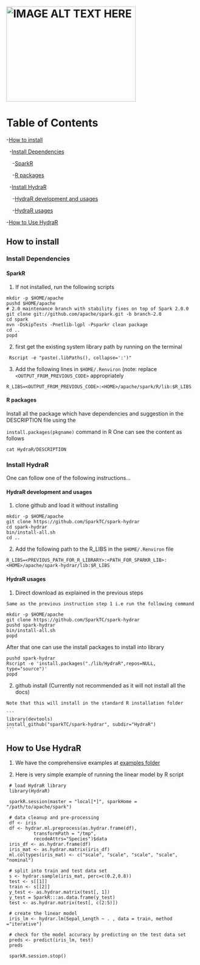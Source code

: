 # <img src="HydraR/inst/images/hydraR-logo.png" alt="IMAGE ALT TEXT HERE" width="340" height="250" />

# Table of Contents

-[How to install](#how-to-install)

&nbsp;&nbsp;-[Install Dependencies](#install-dependencies)

&nbsp;&nbsp;&nbsp;&nbsp;-[SparkR](#sparkr)

&nbsp;&nbsp;&nbsp;&nbsp;-[R packages](#r-packages)

&nbsp;&nbsp;-[Install HydraR](#install-hydrar)

&nbsp;&nbsp;&nbsp;&nbsp;-[HydraR development and usages](#hydrar-development-and_usages)

&nbsp;&nbsp;&nbsp;&nbsp;-[HydraR usages](#hydrar-usages)

-[How to Use HydraR](#how-to-use-hydrar)


## How to install

### Install Dependencies

#### SparkR

   1) If not installed, run the following scripts

   ```
   mkdir -p $HOME/apache
   pushd $HOME/apache
   # 2.0 maintenance branch with stability fixes on top of Spark 2.0.0
   git clone git://github.com/apache/spark.git -b branch-2.0
   cd spark
   mvn -DskipTests -Pnetlib-lgpl -Psparkr clean package
   cd ..
   popd
   ```

   2) first get the existing system library path by running on the terminal
   ```
    Rscript -e "paste(.libPaths(), collapse=':')"
   ```
   
   3) Add the following lines in `$HOME/.Renviron` (note: replace `<OUTPUT_FROM_PREVIOUS_CODE>` appropriately
   ```
   R_LIBS=<OUTPUT_FROM_PREVIOUS_CODE>:<HOME>/apache/spark/R/lib:$R_LIBS
   ```

#### R packages

   Install all the package which have dependencies and suggestion in the DESCRIPTION file using the 

   `install.packages(pkgname)` command in R
   One can see the content as follows
   ```
   cat HydraR/DESCRIPTION
   ```
  

### Install HydraR
One can follow one of the following instructions...

#### HydraR development and usages
  1) clone github and load it without installing

   ```
   mkdir -p $HOME/apache
   git clone https://github.com/SparkTC/spark-hydrar
   cd spark-hydrar
   bin/install-all.sh
   cd ..
   ```

  2) Add the following path to the R_LIBS in the `$HOME/.Renviron` file

   ```
  R_LIBS=<PREVIOUS_PATH_FOR_R_LIBRARY>:<PATH_FOR_SPARKR_LIB>:<HOME>/apache/spark-hydrar/lib:$R_LIBS 
   ```


#### HydraR usages

   1) Direct download as explained in the previous steps

    Same as the previous instruction step 1 i.e run the following command

   ```
   mkdir -p $HOME/apache
   git clone https://github.com/SparkTC/spark-hydrar
   pushd spark-hydrar
   bin/install-all.sh
   popd
   ```

   After that one can use the install packages to install into library

   ```
   pushd spark-hydrar
   Rscript -e 'install.packages("./lib/HydraR",repos=NULL, type="source")'
   popd
   ```
    


   2) github install (Currently not recommended as it will not install all the docs)

    Note that this will install in the standard R installation folder 

    ```
    library(devtools)
    install_github("sparkTC/spark-hydrar", subdir="HydraR")
    ```


## How to Use HydraR

   1) We have the comprehensive examples at [examples folder](./HydraR/inst/examples)

   2) Here is very simple example of running the linear model by R script

   ```
    # load HydraR library
    library(HydraR)
    
    sparkR.session(master = "local[*]", sparkHome = "/path/to/apache/spark")

    # data cleanup and pre-processing
    df <- iris
    df <- hydrar.ml.preprocess(as.hydrar.frame(df),
             transformPath = "/tmp",
             recodeAttrs="Species")$data
    iris_df <- as.hydrar.frame(df)
    iris_mat <- as.hydrar.matrix(iris_df)
    ml.coltypes(iris_mat) <- c("scale", "scale", "scale", "scale", "nominal") 

    # split into train and test data set
    s <- hydrar.sample(iris_mat, perc=c(0.2,0.8))
    test <- s[[1]]
    train <- s[[2]]
    y_test <- as.hydrar.matrix(test[, 1])
    y_test = SparkR:::as.data.frame(y_test)
    test <- as.hydrar.matrix(test[, c(2:5)])

    # create the linear model
    iris_lm <- hydrar.lm(Sepal_Length ~ . , data = train, method ="iterative")

    # check for the model accuracy by predicting on the test data set
    preds <- predict(iris_lm, test)
    preds
    
    sparkR.session.stop()
   ```

  
